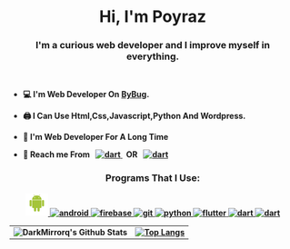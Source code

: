<h1 align="center"><b>Hi, I'm Poyraz<b></h1>
<h3 align="center"><b>I'm a curious web developer and I improve myself in everything.<b></h3>

&nbsp;

- 💻 I'm Web Developer On [ByBug](https://bybug.net).

- 🖨 I Can Use  Html,Css,Javascript,Python And Wordpress.

- 💾 I'm Web Developer For A Long Time

- 💬 Reach me From &nbsp; [<a href="https://t.me/poyrazyldrm" target="_blank"> <img src="https://www.vectorlogo.zone/logos/telegram/telegram-tile.svg" alt="dart" width="30" height="30"/> </a>](https://t.me/poyrazyldrm) &nbsp; **OR** &nbsp; [<a href="mailto:huseyinpoyrazyildirim@gmail.com" target="_blank"> <img src="https://www.vectorlogo.zone/logos/gmail/gmail-icon.svg" alt="dart" width="30" height="30"/> </a>](mailto:huseyinpoyrazyildirim@gmail.com)





<h3 align="center">Programs That I Use:</h3>
<p align="center"> <a href="https://developer.android.com" target="_blank"> <img src="https://raw.githubusercontent.com/devicons/devicon/master/icons/android/android-original-wordmark.svg" alt="android" width="40" height="40"/> </a> <a href="https://code.visualstudio.com/" target="_blank"> <img src="https://www.vectorlogo.zone/logos/visualstudio_code/visualstudio_code-icon.svg
" alt="android" width="40" height="40"/> </a> <a href="https://firebase.google.com/" target="_blank"><img src="https://www.vectorlogo.zone/logos/firebase/firebase-icon.svg" alt="firebase" width="40" height="40"/> </a> <a href="https://postman.com/" target="_blank"> <img src="https://www.vectorlogo.zone/logos/getpostman/getpostman-icon.svg" alt="git" width="40" height="40"/> </a>  <a href="https://www.python.org/" target="_blank"> <img src="https://www.vectorlogo.zone/logos/python/python-icon.svg" alt="python" width="40" height="40"/> </a> <a href="https://www.w3schools.com/html/" target="_blank"> <img src="https://www.vectorlogo.zone/logos/w3_html5/w3_html5-icon.svg" alt="flutter" width="40" height="40"/> </a> 
<a href="https://www.css.org/" target="_blank"> <img src="https://www.vectorlogo.zone/logos/w3_css/w3_css-icon.svg" alt="dart" width="40" height="40"/> </a><a href="https://wordpress.com/tr/" target="_blank"> <img src="https://www.vectorlogo.zone/logos/wordpress/wordpress-icon.svg" alt="dart" width="40" height="40"/> </a></p>


|                                                                                                                                        |                                                                                                                           |
| -------------------------------------------------------------------------------------------------------------------------------------- | ------------------------------------------------------------------------------------------------------------------------- |
| ![DarkMirrorq's Github Stats](https://github-readme-stats.vercel.app/api?username=DarkMirrorq&show_icons=true&theme=dark&count_private=true) | [![Top Langs](https://github-readme-stats.vercel.app/api/top-langs/?username=DarkMirrorq&layout=compact)](https://github.com/anuraghazra/github-readme-stats) |

